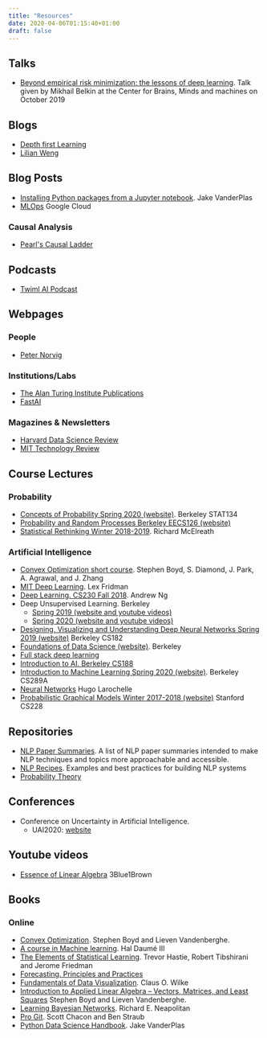 ```yaml
---
title: "Resources"
date: 2020-04-06T01:15:40+01:00
draft: false
---
```


## Talks

- [Beyond empirical risk minimization: the lessons of deep learning](
  https://youtu.be/JS-Bl36aVPs). Talk given by Mikhail Belkin at the Center for
  Brains, Minds and machines on October 2019

## Blogs

- [Depth first Learning](http://www.depthfirstlearning.com/)
- [Lilian Weng](https://lilianweng.github.io/lil-log/)

## Blog Posts

- [Installing Python packages from a Jupyter notebook](
  https://jakevdp.github.io/blog/2017/12/05/installing-python-packages-from-jupyter/).
  Jake VanderPlas
 - [MLOps](https://cloud.google.com/solutions/machine-learning/mlops-continuous-delivery-and-automation-pipelines-in-machine-learning) Google Cloud

 ### Causal Analysis

 - [Pearl's Causal Ladder](http://smithamilli.com/blog/causal-ladder/)

## Podcasts

- [Twiml AI Podcast](https://twimlai.com/)

## Webpages

### People

- [Peter Norvig](www.norvig.com)

### Institutions/Labs

- [The Alan Turing Institute Publications](https://www.turing.ac.uk/research/publications)
- [FastAI](https://www.fast.ai/)

### Magazines & Newsletters

- [Harvard Data Science Review](https://hdsr.mitpress.mit.edu/)
- [MIT Technology Review](https://www.technologyreview.com/)

## Course Lectures

### Probability

- [Concepts of Probability Spring 2020 (website)](
  https://www.stat134.org/index.html). Berkeley STAT134
- [Probability and Random Processes Berkeley EECS126 (website)](
  https://inst.eecs.berkeley.edu/~ee126/sp20/index.html)
- [Statistical Rethinking Winter 2018-2019](
  https://github.com/rmcelreath/statrethinking_winter2019). Richard McElreath

### Artificial Intelligence

- [Convex Optimization short course](https://web.stanford.edu/~boyd/papers/cvx_short_course.html). Stephen Boyd, S. Diamond, J. Park, A. Agrawal, and J. Zhang
- [MIT Deep Learning](https://deeplearning.mit.edu/). Lex Fridman
- [Deep Learning. CS230 Fall 2018](https://cs230.stanford.edu/lecture/). Andrew Ng
- Deep Unsupervised Learning. Berkeley
    - [Spring 2019 (website and youtube videos)](
      https://sites.google.com/view/berkeley-cs294-158-sp19/home)
    - [Spring 2020 (website and youtube videos)](
      https://sites.google.com/view/berkeley-cs294-158-sp20/home)
- [Designing, Visualizing and Understanding Deep Neural Networks Spring 2019 (website)](https://bcourses.berkeley.edu/courses/1478831) Berkeley CS182
- [Foundations of Data Science (website)](http://data8.org/). Berkeley
- [Full stack deep learning](https://fullstackdeeplearning.com/)
- [Introduction to AI. Berkeley CS188](http://ai.berkeley.edu/home.html)
- [Introduction to Machine Learning Spring 2020 (website)](
  https://people.eecs.berkeley.edu/~jrs/189/). Berkeley CS289A
- [Neural Networks](http://www.dmi.usherb.ca/~larocheh/neural_networks/description.html) Hugo Larochelle
- [Probabilistic Graphical Models Winter 2017-2018 (website)](https://cs.stanford.edu/~ermon/cs228/index.html) Stanford CS228

## Repositories

- [NLP Paper Summaries](https://github.com/dair-ai/nlp_paper_summaries).  A list of NLP paper summaries intended to make NLP techniques and topics more approachable and accessible.
- [NLP Recipes](https://github.com/microsoft/nlp-recipes). Examples and best practices for building NLP systems
- [Probability Theory](https://betanalpha.github.io/assets/case_studies/probability_theory.html)

## Conferences

- Conference on Uncertainty in Artificial Intelligence.
    - UAI2020: [website](http://www.auai.org/uai2020/)

## Youtube videos

- [Essence of Linear Algebra](https://www.youtube.com/watch?v=fNk_zzaMoSs&list=PLZHQObOWTQDPD3MizzM2xVFitgF8hE_ab) 3Blue1Brown

## Books

### Online

- [Convex Optimization](https://web.stanford.edu/~boyd/cvxbook/). Stephen Boyd
  and Lieven Vandenberghe.
- [A course in Machine learning](www.ciml.info). Hal Daumé III
- [The Elements of Statistical Learning](
  https://web.stanford.edu/~hastie/ElemStatLearn/). Trevor Hastie, Robert
  Tibshirani and Jerome Friedman
- [Forecasting. Principles and Practices](https://otexts.com/fpp2/)
- [Fundamentals of Data Visualization](https://serialmentor.com/dataviz/). Claus
  O. Wilke
- [Introduction to Applied Linear Algebra – Vectors, Matrices, and Least Squares](
  https://web.stanford.edu/~boyd/vmls/) Stephen Boyd and Lieven Vandenberghe.
- [Learning Bayesian Networks](http://www.cs.technion.ac.il/~dang/books/Learning%20Bayesian%20Networks(Neapolitan,%20Richard).pdf). Richard E. Neapolitan
- [Pro Git](https://git-scm.com/book/en/v2). Scott Chacon and Ben Straub
- [Python Data Science Handbook](
  https://jakevdp.github.io/PythonDataScienceHandbook/). Jake VanderPlas
